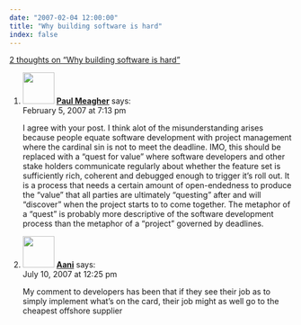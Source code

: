 ```yaml
---
date: "2007-02-04 12:00:00"
title: "Why building software is hard"
index: false
---
```


[2 thoughts on &ldquo;Why building software is hard&rdquo;](/lemire/blog/2007/02-04-why-building-software-is-hard)

<ol class="comment-list">
<li id="comment-49163" class="comment even thread-even depth-1">
<div class="comment-author vcard">
<img alt src="https://secure.gravatar.com/avatar/3f25e3572004e350625a80d2363421a2?s=56&#038;d=mm&#038;r=g" srcset="https://secure.gravatar.com/avatar/3f25e3572004e350625a80d2363421a2?s=112&#038;d=mm&#038;r=g 2x" class="avatar avatar-56 photo" height="56" width="56" decoding="async" /> <b class="fn"><a href="http://www.datavore.com/welcome" class="url" rel="ugc external nofollow">Paul Meagher</a></b> <span class="says">says:</span> </div>
<div class="comment-metadata"><time datetime="2007-02-05T19:13:38+00:00">February 5, 2007 at 7:13 pm</time></a> </div>
<div class="comment-content">
<p>I agree with your post. I think alot of the misunderstanding arises because people equate software development with project management where the cardinal sin is not to meet the deadline. IMO, this should be replaced with a &ldquo;quest for value&rdquo; where software developers and other stake holders communicate regularly about whether the feature set is sufficiently rich, coherent and debugged enough to trigger it&rsquo;s roll out. It is a process that needs a certain amount of open-endedness to produce the &ldquo;value&rdquo; that all parties are ultimately &ldquo;questing&rdquo; after and will &ldquo;discover&rdquo; when the project starts to to come together. The metaphor of a &ldquo;quest&rdquo; is probably more descriptive of the software development process than the metaphor of a &ldquo;project&rdquo; governed by deadlines.</p>
</div>
</li>
<li id="comment-49392" class="comment odd alt thread-odd thread-alt depth-1">
<div class="comment-author vcard">
<img alt src="https://secure.gravatar.com/avatar/79ba5e44b55286c352c2b5f2c3b37142?s=56&#038;d=mm&#038;r=g" srcset="https://secure.gravatar.com/avatar/79ba5e44b55286c352c2b5f2c3b37142?s=112&#038;d=mm&#038;r=g 2x" class="avatar avatar-56 photo" height="56" width="56" decoding="async" /> <b class="fn"><a href="http://naturalherbalproductz.com" class="url" rel="ugc external nofollow">Aani</a></b> <span class="says">says:</span> </div>
<div class="comment-metadata"><time datetime="2007-07-10T12:25:16+00:00">July 10, 2007 at 12:25 pm</time></a> </div>
<div class="comment-content">
<p>My comment to developers has been that if they see their job as to simply implement what&rsquo;s on the card, their job might as well go to the cheapest offshore supplier</p>
</div>
</li>
</ol>
